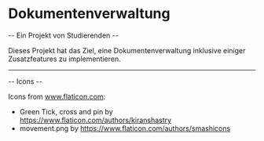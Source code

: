 # Dokumentenverwaltung
-- Ein Projekt von Studierenden --

Dieses Projekt hat das Ziel, eine Dokumentenverwaltung inklusive einiger Zusatzfeatures zu implementieren.

___________________________

-- Icons --

Icons from www.flaticon.com:

- Green Tick, cross and pin by https://www.flaticon.com/authors/kiranshastry
- movement.png by https://www.flaticon.com/authors/smashicons 
